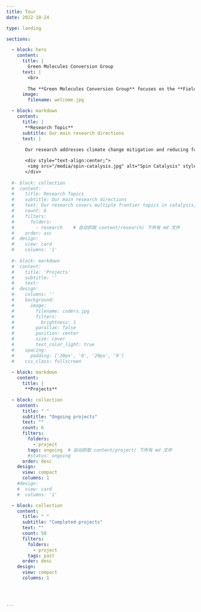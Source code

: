 ```yaml
---
title: Tour
date: 2022-10-24

type: landing

sections:

  - block: hero
    content:
      title: |
        Green Molecules Conversion Group
      text: |
        <br>
        
        The **Green Molecules Conversion Group** focuses on the **Field enhanced Photo/electrochemistry** research, teaching, and practice since its founding in 2024.
      image:
        filename: welcome.jpg

  - block: markdown
    content:
      title: |
       **Research Topic**
      subtitle: Our main research directions
      text: |
      
       Our research addresses climate change mitigation and reducing fossil fuel-related health risks through renewable energy-driven photo/electrocatalysis. These systems enable dual-purpose conversion: producing green hydrogen while transforming greenhouse gases into valuable chemicals. Although externally applied fields (magnetic, electric, strain) enhance catalytic efficiency via charge transfer optimization and adsorption energy tuning, the atomic-scale mechanisms governing field-coupled reactions remain unclear. We focus on designing field-responsive catalysts by engineering active sites via electron spin control and ferroelectric domain modulation. Combining operando techniques (XAS, Raman, TEM) with multiscale simulations, we decode how fields regulate reaction barriers and intermediate adsorption/desorption at electronic/atomic scales. A breakthrough innovation involves scaling electrolyzers from lab prototypes to industrial flow cells sustaining working current densities >1 A/cm² while maintaining selectivity. By establishing dynamic structure-activity relationships under operational conditions, we bridge fundamental mechanisms with reactor engineering challenges.

       <div style="text-align:center;">
        <img src="/media/spin-catalysis.jpg" alt="Spin Catalysis" style="max-width:600000px;width:100%;border-radius:12px;box-shadow:0 2px 8px #aaa;" />
       </div>
  
  #- block: collection
  #  content:
  #    title: Research Topics
  #    subtitle: Our main research directions
  #    text: Our research covers multiple frontier topics in catalysis, energy, and advanced materials.
  #    count: 6
  #    filters:
  #      folders:
  #        - research    # 自动抓取 content/research/ 下所有 md 文件
  #    order: asc
  #  design:
  #    view: card
  #    columns: '1'
  
  #- block: markdown
  #  content:
  #    title: 'Projects'
  #    subtitle: ''
  #    text:
  #  design:
  #    columns: ''
  #    background:
  #      image: 
  #        filename: coders.jpg
  #        filters:
  #          brightness: 1
  #        parallax: false
  #        position: center
  #        size: cover
  #        text_color_light: true
  #    spacing:
  #      padding: ['20px', '0', '20px', '0']
  #    css_class: fullscreen
  
  - block: markdown
    content:
      title: |
       **Projects**

  - block: collection
    content:
      title: " "
      subtitle: "Ongoing projects"
      text: ""
      count: 6
      filters:
        folders:
          - project  
        tags: ongoing  # 自动抓取 content/project/ 下所有 md 文件
        #status: ongoing
      order: desc
    design:
      view: compact
      columns: 1
    #design:
    #  view: card
    #  columns: '1'

  - block: collection
    content:
      title: " "
      subtitle: "Completed projects"
      text: ""
      count: 50
      filters:
        folders:
          - project
        tags: past
      order: desc
    design:
      view: compact
      columns: 1


  
 
---
```

